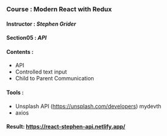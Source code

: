 ### Course : Modern React with Redux

#### Instructor : **_Stephen Grider_**

#### Section05 : **_API_**

#### Contents : 
- API
- Controlled text input
- Child to Parent Communication 

#### Tools :
- Unsplash API (https://unsplash.com/developers) mydevth
- axios

#### Result: https://react-stephen-api.netlify.app/
